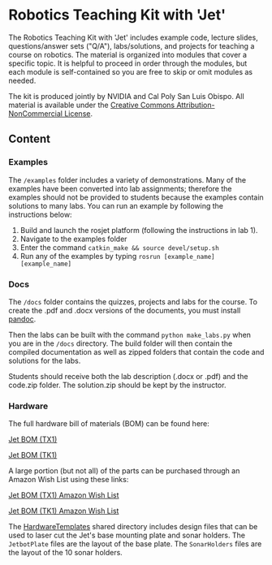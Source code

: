 # Robotics Teaching Kit with 'Jet'

The Robotics Teaching Kit with 'Jet' includes example code, lecture slides, questions/answer sets ("Q/A"), labs/solutions, and projects for teaching a course on robotics. The material is organized into modules that cover a specific topic.  It is helpful to proceed in order through the modules, but each module is self-contained so you are free to skip or omit modules as needed.

The kit is produced jointly by NVIDIA and Cal Poly San Luis Obispo.  All material is available under the [Creative Commons Attribution-NonCommercial License](http://creativecommons.org/licenses/by-nc/4.0/).

## Content

### Examples

The `/examples` folder includes a variety of demonstrations.  Many of the examples
have been converted into lab assignments; therefore the examples should not be provided
to students because the examples contain solutions to many labs.
You can run an example by following the instructions below:

1. Build and launch the rosjet platform (following the instructions in lab 1).
2. Navigate to the examples folder
3. Enter the command `catkin_make && source devel/setup.sh`
4. Run any of the examples by typing `rosrun [example_name] [example_name]`

### Docs

The `/docs` folder contains the quizzes, projects and labs for the course.  To create the .pdf and .docx versions
of the documents, you must install [pandoc](http://pandoc.org/installing.html).

Then the labs can be built with the command `python make_labs.py` when you are in the
`/docs` directory.  The build folder will then contain the compiled documentation as
well as zipped folders that contain the code and solutions for the labs.

Students should receive both the lab description (.docx or .pdf) and the code.zip folder.
The solution.zip should be kept by the instructor.

### Hardware

The full hardware bill of materials (BOM) can be found here:  

[Jet BOM (TX1)](https://docs.google.com/spreadsheets/d/1jGn7AG5NivTjxPEppJEdIUVxhm5nB17T3ZtRTCYyuQg/edit?usp=sharing)
 
[Jet BOM (TK1)](https://docs.google.com/spreadsheets/d/14N_tkfNsItY9CV0vUGHCPpcZ-mqgsZsC87CQEHBXMmY/edit?usp=sharing)
 
 

A large portion (but not all) of the parts can be purchased through an Amazon Wish List using these links:

[Jet BOM (TX1) Amazon Wish List](https://amzn.com/w/3L5TJL80OQO12)
 
[Jet BOM (TK1) Amazon Wish List](https://amzn.com/w/1T64PN8QVFRRI)
 
 

The [HardwareTemplates](https://drive.google.com/drive/folders/0B8F3iGtBky5JQUIzR1JTd0xWRzg?usp=sharing) shared directory includes design files that can be used to laser cut the Jet's base mounting plate and sonar holders.  The `JetbotPlate` files are the layout of the base plate. The `SonarHolders` files are the layout of the 10 sonar holders.